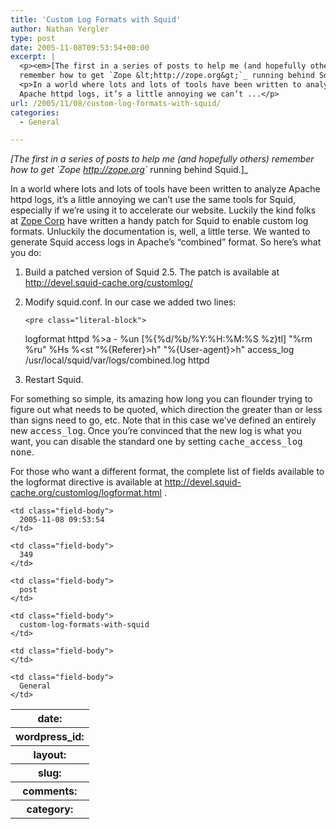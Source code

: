 ```yaml
---
title: 'Custom Log Formats with Squid'
author: Nathan Yergler
type: post
date: 2005-11-08T09:53:54+00:00
excerpt: |
  <p><em>[The first in a series of posts to help me (and hopefully others)
  remember how to get `Zope &lt;http://zope.org&gt;`_ running behind Squid.]</em></p>
  <p>In a world where lots and lots of tools have been written to analyze
  Apache httpd logs, it’s a little annoying we can’t ...</p>
url: /2005/11/08/custom-log-formats-with-squid/
categories:
  - General

---
```

_[The first in a series of posts to help me (and hopefully others) remember how to get \`Zope <http://zope.org>\`_ running behind Squid.]_

In a world where lots and lots of tools have been written to analyze Apache httpd logs, it’s a little annoying we can’t use the same tools for Squid, especially if we’re using it to accelerate our website. Luckily the kind folks at [Zope Corp][1]  have written a handy patch for Squid to enable custom log formats. Unluckily the documentation is, well, a little terse. We wanted to generate Squid access logs in Apache’s “combined” format. So here’s what you do:

<ol class="arabic">
  <li>
    <p class="first">
      Build a patched version of Squid 2.5. The patch is available at <a class="reference external" href="http://devel.squid-cache.org/customlog/">http://devel.squid-cache.org/customlog/</a>
    </p>
  </li>

  <li>
    <p class="first">
      Modify squid.conf. In our case we added two lines:
    </p>

    <pre class="literal-block">
logformat httpd %&gt;a - %un [%{%d/%b/%Y:%H:%M:%S %z}tl] "%rm %ru" %Hs %&lt;st "%{Referer}&gt;h" "%{User-agent}&gt;h"
access_log /usr/local/squid/var/logs/combined.log httpd
</pre>
  </li>

  <li>
    <p class="first">
      Restart Squid.
    </p>
  </li>
</ol>

For something so simple, its amazing how long you can flounder trying to figure out what needs to be quoted, which direction the greater than or less than signs need to go, etc. Note that in this case we’ve defined an entirely new <tt class="docutils literal">access_log</tt>. Once you’re convinced that the new log is what you want, you can disable the standard one by setting <tt class="docutils literal">cache_access_log none</tt>.

For those who want a different format, the complete list of fields available to the logformat directive is available at <http://devel.squid-cache.org/customlog/logformat.html> .

<table class="docutils field-list" frame="void" rules="none">
  <col class="field-name" /> <col class="field-body" /> <tr class="field">
    <th class="field-name">
      date:
    </th>

    <td class="field-body">
      2005-11-08 09:53:54
    </td>
  </tr>

  <tr class="field">
    <th class="field-name">
      wordpress_id:
    </th>

    <td class="field-body">
      349
    </td>
  </tr>

  <tr class="field">
    <th class="field-name">
      layout:
    </th>

    <td class="field-body">
      post
    </td>
  </tr>

  <tr class="field">
    <th class="field-name">
      slug:
    </th>

    <td class="field-body">
      custom-log-formats-with-squid
    </td>
  </tr>

  <tr class="field">
    <th class="field-name">
      comments:
    </th>

    <td class="field-body">
    </td>
  </tr>

  <tr class="field">
    <th class="field-name">
      category:
    </th>

    <td class="field-body">
      General
    </td>
  </tr>
</table>

 [1]: http://zope.com